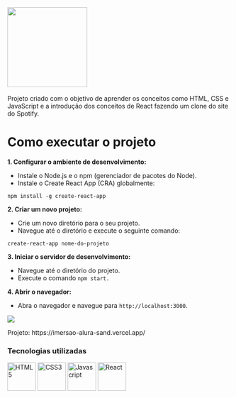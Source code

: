 <img width="180px" alt="" title="" src="https://upload.wikimedia.org/wikipedia/commons/thumb/2/26/Spotify_logo_with_text.svg/800px-Spotify_logo_with_text.svg.png">
<img alt="" title="" src="https://www.mundosmart.pt/wp-content/uploads/2024/02/Mundo-Smart-Spotify-bate-recorde-de-utilizadores-e-dispara-em-bolsa-602-milhoes-utilizadores-mundo-smart-1.jpg">

<p>
  Projeto criado com o objetivo de aprender os conceitos como HTML, CSS e JavaScript e a introdução dos conceitos de React fazendo um clone do site do Spotify.
</p>

# Como executar o projeto
**1. Configurar o ambiente de desenvolvimento:**
+ Instale o Node.js e o npm (gerenciador de pacotes do Node).
+ Instale o Create React App (CRA) globalmente:

```
npm install -g create-react-app
```

**2. Criar um novo projeto:**
+ Crie um novo diretório para o seu projeto.
+ Navegue até o diretório e execute o seguinte comando:

```
create-react-app nome-do-projeto
```

**3. Iniciar o servidor de desenvolvimento:**
+ Navegue até o diretório do projeto.
+ Execute o comando ```npm start.```

**4. Abrir o navegador:**
+ Abra o navegador e navegue para ```http://localhost:3000```.

<p align="">
  <img loading="lazy" src="http://img.shields.io/static/v1?label=STATUS&message=Finalizado&color=GREEN&style=for-the-badge"/>
</p>
Projeto: https://imersao-alura-sand.vercel.app/

<h3 align="left">Tecnologias utilizadas</h3>
<p align="left">
  <img width="64px" alt="HTML5" title="HTML5" src="https://cdn.jsdelivr.net/gh/devicons/devicon/icons/html5/html5-plain.svg" />
  <img width="64px" alt="CSS3" title="CSS3" src="https://cdn.jsdelivr.net/gh/devicons/devicon/icons/css3/css3-original.svg" />
  <img width="64px" alt="Javascript" title="Javascript" src="https://cdn.jsdelivr.net/gh/devicons/devicon/icons/javascript/javascript-original.svg" />
  <img width="64px" alt="React" title="React" src="https://cdn.jsdelivr.net/gh/devicons/devicon@latest/icons/react/react-original.svg" />
</p>
